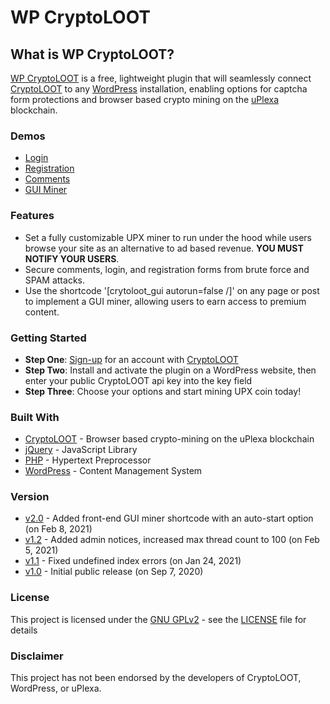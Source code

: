 # WP CryptoLOOT

## What is WP CryptoLOOT?

[WP CryptoLOOT](https://wpcryptoloot.com/) is a free, lightweight plugin that will seamlessly connect [CryptoLOOT](https://crypto-loot.org/ref.php?go=aa489c6aafb514f720c145f199c25428) to any [WordPress](https://wordpress.org/) installation, enabling options for captcha form protections and browser based crypto mining on the [uPlexa](https://uplexa.com/) blockchain.

### Demos

* [Login](https://wpcryptoloot.com/login)
* [Registration](https://wpcryptoloot.com/login?action=register)
* [Comments](https://wpcryptoloot.com/demos/)
* [GUI Miner](https://wpcryptoloot.com/demos/)

### Features

* Set a fully customizable UPX miner to run under the hood while users browse your site as an alternative to ad based revenue. **YOU MUST NOTIFY YOUR USERS**.
* Secure comments, login, and registration forms from brute force and SPAM attacks.
* Use the shortcode '[crytoloot_gui autorun=false /]' on any page or post to implement a GUI miner, allowing users to earn access to premium content.

### Getting Started

* **Step One**: [Sign-up](https://crypto-loot.org/ref.php?go=aa489c6aafb514f720c145f199c25428) for an account with [CryptoLOOT](https://crypto-loot.org/ref.php?go=aa489c6aafb514f720c145f199c25428)
* **Step Two**: Install and activate the plugin on a WordPress website, then enter your public CryptoLOOT api key into the key field
* **Step Three**: Choose your options and start mining UPX coin today!

### Built With

* [CryptoLOOT](https://crypto-loot.org/ref.php?go=aa489c6aafb514f720c145f199c25428) - Browser based crypto-mining on the uPlexa blockchain
* [jQuery](https://jquery.com/) - JavaScript Library
* [PHP](https://www.php.net/) - Hypertext Preprocessor
* [WordPress](https://developer.wordpress.org/) - Content Management System

### Version

* [v2.0](https://github.com/scowebb/wp-cryptoloot/releases/tag/2.0) - Added front-end GUI miner shortcode with an auto-start option (on Feb 8, 2021)
* [v1.2](https://github.com/scowebb/wp-cryptoloot/releases/tag/1.2) - Added admin notices, increased max thread count to 100 (on Feb 5, 2021)
* [v1.1](https://github.com/scowebb/wp-cryptoloot/releases/tag/1.1) - Fixed undefined index errors (on Jan 24, 2021)
* [v1.0](https://github.com/scowebb/wp-cryptoloot/releases/tag/1.0) - Initial public release (on Sep 7, 2020)

### License

This project is licensed under the [GNU GPLv2](https://www.gnu.org/licenses/old-licenses/gpl-2.0.en.html) - see the [LICENSE](LICENSE) file for details

### Disclaimer

This project has not been endorsed by the developers of CryptoLOOT, WordPress, or uPlexa.
